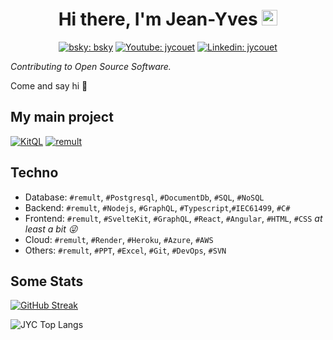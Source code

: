 <div align="center">
   <h1>
    Hi there, I'm Jean-Yves <img src="https://media.giphy.com/media/hvRJCLFzcasrR4ia7z/giphy.gif" width="25px"> 
   </h1>

   [![bsky: bsky](https://img.shields.io/badge/-jyc.dev-blue?style=flat-square&logo=bluesky&logoColor=white&link=https://bsky.app/profile/jyc.dev)]([https://bsky.app/profile/jyc.dev](https://bsky.app/profile/jyc.dev))
   [![Youtube: jycouet](https://img.shields.io/badge/-Jean%20Yves%20Couët-red?style=flat-square&logo=youtube&logoColor=white&link=https://www.youtube.com/channel/UC5053FCXP9BVpW7CHpeA2IA)](https://www.youtube.com/channel/UC5053FCXP9BVpW7CHpeA2IA)
   [![Linkedin: jycouet](https://img.shields.io/badge/-jycouet-blue?style=flat-square&logo=Linkedin&logoColor=white&link=https://www.linkedin.com/in/jycouet/)](https://www.linkedin.com/in/jycouet/)
  
</div>

_Contributing to Open Source Software._

Come and say hi 👋

## My main project

[![KitQL](https://github-readme-stats.vercel.app/api/pin/?username=jycouet&repo=kitql&theme=dark)](https://github.com/jycouet/kitql)
[![remult](https://github-readme-stats.vercel.app/api/pin/?username=remult&repo=remult&theme=dark)](https://github.com/remult/remult)

## Techno

- Database: `#remult`, `#Postgresql`, `#DocumentDb`, `#SQL`, `#NoSQL`
- Backend: `#remult`, `#Nodejs`, `#GraphQL`, `#Typescript`,`#IEC61499`, `#C#`
- Frontend: `#remult`, `#SvelteKit`, `#GraphQL`, `#React`, `#Angular`, `#HTML`, `#CSS` _at least a bit 😜_
- Cloud: `#remult`, `#Render`, `#Heroku`, `#Azure`, `#AWS`
- Others: `#remult`, `#PPT`, `#Excel`, `#Git`, `#DevOps`, `#SVN`

## Some Stats
[![GitHub Streak](https://streak-stats.demolab.com/?user=jycouet)](https://git.io/streak-stats)

![JYC Top Langs](https://github-readme-stats.vercel.app/api/top-langs/?username=jycouet&layout=compact&theme=dark)

<!-- [![JYC's GitHub stats](https://github-readme-stats.vercel.app/api?username=jycouet&&show_icons=true&theme=dark&count_private=true)](https://github.com/jycouet) -->
